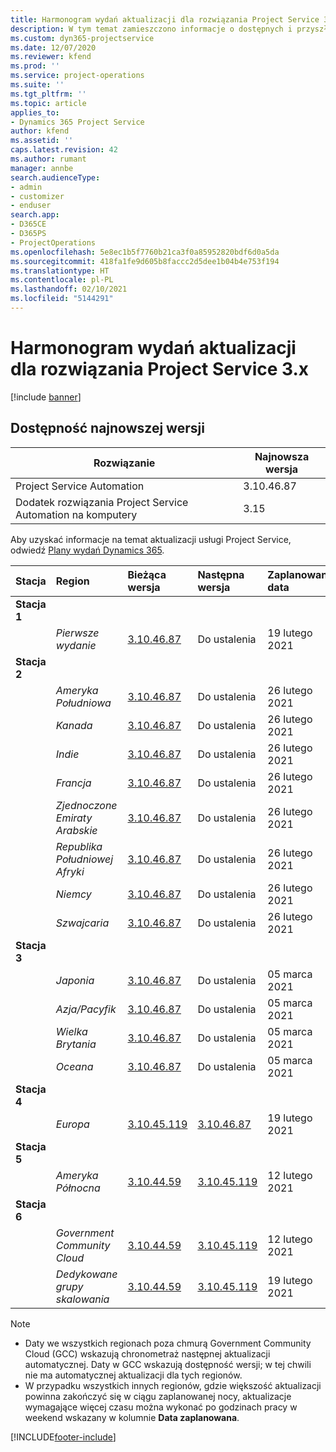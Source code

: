 ```yaml
---
title: Harmonogram wydań aktualizacji dla rozwiązania Project Service 3.x
description: W tym temat zamieszczono informacje o dostępnych i przyszłych wydaniach programu Dynamics 365 Project Service Automation.
ms.custom: dyn365-projectservice
ms.date: 12/07/2020
ms.reviewer: kfend
ms.prod: ''
ms.service: project-operations
ms.suite: ''
ms.tgt_pltfrm: ''
ms.topic: article
applies_to:
- Dynamics 365 Project Service
author: kfend
ms.assetid: ''
caps.latest.revision: 42
ms.author: rumant
manager: annbe
search.audienceType:
- admin
- customizer
- enduser
search.app:
- D365CE
- D365PS
- ProjectOperations
ms.openlocfilehash: 5e8ec1b5f7760b21ca3f0a85952820bdf6d0a5da
ms.sourcegitcommit: 418fa1fe9d605b8faccc2d5dee1b04b4e753f194
ms.translationtype: HT
ms.contentlocale: pl-PL
ms.lasthandoff: 02/10/2021
ms.locfileid: "5144291"
---
```

# <a name="update-release-schedule-for-project-service-3x"></a>Harmonogram wydań aktualizacji dla rozwiązania Project Service 3.x

[!include [banner](../includes/psa-now-project-operations.md)]

## <a name="latest-version-availability"></a>Dostępność najnowszej wersji

| Rozwiązanie  | Najnowsza wersja |
|-------|----|
| Project Service Automation    | 3.10.46.87 |
| Dodatek rozwiązania Project Service Automation na komputery                | 3.15          |

Aby uzyskać informacje na temat aktualizacji usługi Project Service, odwiedź [Plany wydań Dynamics 365](https://docs.microsoft.com/dynamics365/release-plans/). 

| Stacja  | Region | Bieżąca wersja | Następna wersja |  Zaplanowana data
| :---   | :---   | :---   | :---   |:---   |         
|<strong>Stacja 1</strong> | |  |  | |
| | <i>Pierwsze wydanie</i> | [3.10.46.87](whats-new-ur-28-5.md) | Do ustalenia | 19 lutego 2021
|<strong>Stacja 2</strong> | |  |  | |
| | <i>Ameryka Południowa</i> | [3.10.46.87](whats-new-ur-28-5.md) | Do ustalenia | 26 lutego 2021
| | <i>Kanada</i> | [3.10.46.87](whats-new-ur-28-5.md) | Do ustalenia | 26 lutego 2021
| | <i>Indie</i> | [3.10.46.87](whats-new-ur-28-5.md) | Do ustalenia | 26 lutego 2021
| | <i>Francja</i> | [3.10.46.87](whats-new-ur-28-5.md) | Do ustalenia | 26 lutego 2021
| | <i>Zjednoczone Emiraty Arabskie</i> | [3.10.46.87](whats-new-ur-28-5.md) | Do ustalenia | 26 lutego 2021
| | <i>Republika Południowej Afryki</i> | [3.10.46.87](whats-new-ur-28-5.md) | Do ustalenia | 26 lutego 2021
| | <i>Niemcy</i> | [3.10.46.87](whats-new-ur-28-5.md) | Do ustalenia | 26 lutego 2021
| | <i>Szwajcaria</i> | [3.10.46.87](whats-new-ur-28-5.md) | Do ustalenia | 26 lutego 2021
|<strong>Stacja 3</strong> | |  |  | |
| | <i>Japonia</i> | [3.10.46.87](whats-new-ur-28-5.md) | Do ustalenia | 05 marca 2021
| | <i>Azja/Pacyfik</i> | [3.10.46.87](whats-new-ur-28-5.md) | Do ustalenia | 05 marca 2021
| | <i>Wielka Brytania</i> | [3.10.46.87](whats-new-ur-28-5.md) | Do ustalenia | 05 marca 2021
| | <i>Oceana</i> | [3.10.46.87](whats-new-ur-28-5.md) | Do ustalenia | 05 marca 2021
|<strong>Stacja 4</strong> | |  |  | |
| | <i>Europa</i> | [3.10.45.119](whats-new-ur-27-5.md) | [3.10.46.87](whats-new-ur-28-5.md) | 19 lutego 2021
|<strong>Stacja 5</strong> | |  |  | |
| | <i>Ameryka Północna</i> | [3.10.44.59](whats-new-ur-26.md) | [3.10.45.119](whats-new-ur-27-5.md) | 12 lutego 2021
|<strong>Stacja 6</strong> | |  |  | |
| | <i>Government Community Cloud</i> | [3.10.44.59](whats-new-ur-26.md) | [3.10.45.119](whats-new-ur-27-5.md) | 12 lutego 2021
| | <i>Dedykowane grupy skalowania</i> | [3.10.44.59](whats-new-ur-26.md) | [3.10.45.119](whats-new-ur-27-5.md) | 19 lutego 2021

>[!Note]
> - Daty we wszystkich regionach poza chmurą Government Community Cloud (GCC) wskazują chronometraż następnej aktualizacji automatycznej. Daty w GCC wskazują dostępność wersji; w tej chwili nie ma automatycznej aktualizacji dla tych regionów.
> - W przypadku wszystkich innych regionów, gdzie większość aktualizacji powinna zakończyć się w ciągu zaplanowanej nocy, aktualizacje wymagające więcej czasu można wykonać po godzinach pracy w weekend wskazany w kolumnie **Data zaplanowana**.


[!INCLUDE[footer-include](../includes/footer-banner.md)]